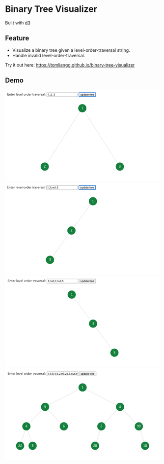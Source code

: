 # Binary Tree Visualizer
Built with [d3](https://d3js.org/)  

## Feature
- Visualize a binary tree given a level-order-traversal string.
- Handle invalid level-order-traversal.

Try it out here: https://tomliangg.github.io/binary-tree-visualizer

## Demo
![simple tree](demo/simple_tree.png)  
![left child only](demo/left_child_only.png)  
![right child only](demo/right_child_only.png)  
![complex tree](demo/complex_tree.png)  
